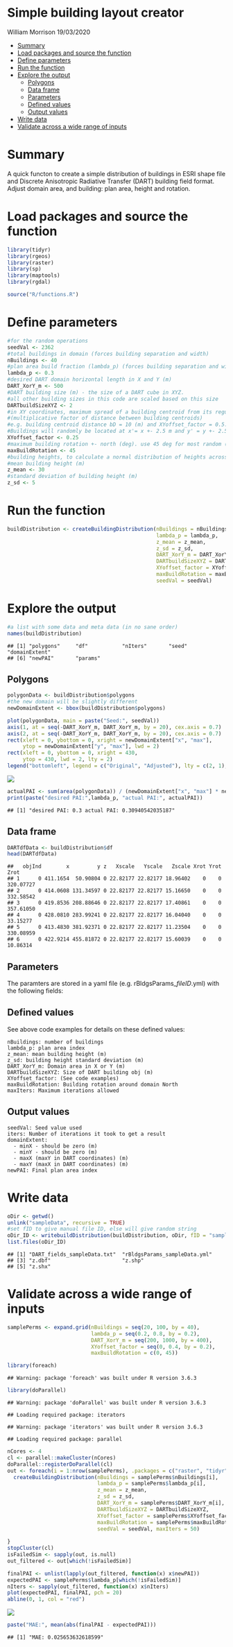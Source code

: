 Simple building layout creator
================
William Morrison
19/03/2020

  - [Summary](#summary)
  - [Load packages and source the
    function](#load-packages-and-source-the-function)
  - [Define parameters](#define-parameters)
  - [Run the function](#run-the-function)
  - [Explore the output](#explore-the-output)
      - [Polygons](#polygons)
      - [Data frame](#data-frame)
      - [Parameters](#parameters)
      - [Defined values](#defined-values)
      - [Output values](#output-values)
  - [Write data](#write-data)
  - [Validate across a wide range of
    inputs](#validate-across-a-wide-range-of-inputs)

# Summary

A quick functon to create a simple distribution of buildings in ESRI
shape file and Discrete Anisotropic Radiative Transfer (DART) building
field format. Adjust domain area, and building: plan area, height and
rotation.

# Load packages and source the function

``` r
library(tidyr)
library(rgeos)
library(raster)
library(sp)
library(maptools)
library(rgdal)

source("R/functions.R")
```

# Define parameters

``` r
#for the random operations
seedVal <- 2362
#total buildings in domain (forces building separation and width)
nBuildings <- 40
#plan area build fraction (lambda_p) (forces building separation and width)
lambda_p <- 0.3
#desired DART domain horizontal length in X and Y (m)
DART_XorY_m <- 500
#DART building size (m) - the size of a DART cube in XYZ.
#all other building sizes in this code are scaled based on this size
DARTbuildSizeXYZ <- 2
#in XY coordinates, maximum spread of a building centroid from its regular grid location
#(multiplicative factor of distance between building centroids)
#e.g. building centroid distance bD = 10 (m) and XYoffset_factor = 0.5.
#Buildings will randomly be located at x'= x +- 2.5 m and y' = y +- 2.5 m
XYoffset_factor <- 0.25
#maximum building rotation +- north (deg). use 45 deg for most random (assuming nBuildings is large)
maxBuildRotation <- 45
#building heights, to calculate a normal distribution of heights across all buildings
#mean building height (m)
z_mean <- 30
#standard deviation of building height (m)
z_sd <- 5
```

# Run the function

``` r
buildDistribution <- createBuildingDistribution(nBuildings = nBuildings, 
                                                lambda_p = lambda_p, 
                                                z_mean = z_mean, 
                                                z_sd = z_sd, 
                                                DART_XorY_m = DART_XorY_m, 
                                                DARTbuildSizeXYZ = DARTbuildSizeXYZ,
                                                XYoffset_factor = XYoffset_factor, 
                                                maxBuildRotation = maxBuildRotation, 
                                                seedVal = seedVal)
```

# Explore the output

``` r
#a list with some data and meta data (in no sane order)
names(buildDistribution)
```

    ## [1] "polygons"     "df"           "nIters"       "seed"         "domainExtent"
    ## [6] "newPAI"       "params"

## Polygons

``` r
polygonData <- buildDistribution$polygons
#the new domain will be slightly different
newDomainExtent <- bbox(buildDistribution$polygons)

plot(polygonData, main = paste("Seed:", seedVal))
axis(1, at = seq(-DART_XorY_m, DART_XorY_m, by = 20), cex.axis = 0.7)
axis(2, at = seq(-DART_XorY_m, DART_XorY_m, by = 20), cex.axis = 0.7)
rect(xleft = 0, ybottom = 0, xright = newDomainExtent["x", "max"], 
     ytop = newDomainExtent["y", "max"], lwd = 2)
rect(xleft = 0, ybottom = 0, xright = 430, 
     ytop = 430, lwd = 2, lty = 2)
legend("bottomleft", legend = c("Original", "Adjusted"), lty = c(2, 1), lwd = 2, ncol = 1, title = "Domain")
```

![](README_files/figure-gfm/unnamed-chunk-5-1.png)<!-- -->

``` r
actualPAI <- sum(area(polygonData)) / (newDomainExtent["x", "max"] * newDomainExtent["y", "max"])
print(paste("desired PAI:",lambda_p, "actual PAI:", actualPAI))
```

    ## [1] "desired PAI: 0.3 actual PAI: 0.30940542035187"

## Data frame

``` r
DARTdfData <- buildDistribution$df
head(DARTdfData)
```

    ##   objInd        x         y z   Xscale   Yscale   Zscale Xrot Yrot      Zrot
    ## 1      0 411.1654  50.90804 0 22.82177 22.82177 18.96402    0    0 320.07727
    ## 2      0 414.0608 131.34597 0 22.82177 22.82177 15.16650    0    0 332.58542
    ## 3      0 419.8536 208.88646 0 22.82177 22.82177 17.40861    0    0 357.61050
    ## 4      0 428.0810 283.99241 0 22.82177 22.82177 16.04040    0    0  33.15277
    ## 5      0 413.4830 381.92371 0 22.82177 22.82177 11.23504    0    0 330.08959
    ## 6      0 422.9214 455.81872 0 22.82177 22.82177 15.60039    0    0  10.86314

## Parameters

The paramters are stored in a yaml file
(e.g. rBldgsParams\_*fileID*.yml) with the following fields:

## Defined values

See above code examples for details on these defined values:

    nBuildings: number of buildings
    lambda_p: plan area index
    z_mean: mean building height (m)
    z_sd: building height standard deviation (m)
    DART_XorY_m: Domain area in X or Y (m)
    DARTbuildSizeXYZ: Size of DART building obj (m)
    XYoffset_factor: (See code examples)
    maxBuildRotation: Building rotation around domain North
    maxIters: Maximum iterations allowed

## Output values

    seedVal: Seed value used
    iters: Number of iterations it took to get a result
    domainExtent:
      - minX - should be zero (m)
      - minY - should be zero (m)
      - maxX (maxY in DART coordinates) (m)
      - maxY (maxX in DART coordinates) (m)
    newPAI: Final plan area index

# Write data

``` r
oDir <- getwd()
unlink("sampleData", recursive = TRUE)
#set fID to give manual file ID, else will give random string
oDir_ID <- writebuildDistribution(buildDistribution, oDir, fID = "sampleData")
list.files(oDir_ID)
```

    ## [1] "DART_fields_sampleData.txt"  "rBldgsParams_sampleData.yml"
    ## [3] "z.dbf"                       "z.shp"                      
    ## [5] "z.shx"

# Validate across a wide range of inputs

``` r
samplePerms <- expand.grid(nBuildings = seq(20, 100, by = 40),
                           lambda_p = seq(0.2, 0.8, by = 0.2),
                           DART_XorY_m = seq(200, 1000, by = 400),
                           XYoffset_factor = seq(0, 0.4, by = 0.2),
                           maxBuildRotation = c(0, 45))

library(foreach)
```

    ## Warning: package 'foreach' was built under R version 3.6.3

``` r
library(doParallel)
```

    ## Warning: package 'doParallel' was built under R version 3.6.3

    ## Loading required package: iterators

    ## Warning: package 'iterators' was built under R version 3.6.3

    ## Loading required package: parallel

``` r
nCores <- 4
cl <- parallel::makeCluster(nCores)
doParallel::registerDoParallel(cl)
out <- foreach(i = 1:nrow(samplePerms), .packages = c("raster", "tidyr", "rgeos")) %dopar% {
  createBuildingDistribution(nBuildings = samplePerms$nBuildings[i], 
                             lambda_p = samplePerms$lambda_p[i], 
                             z_mean = z_mean, 
                             z_sd = z_sd, 
                             DART_XorY_m = samplePerms$DART_XorY_m[i], 
                             DARTbuildSizeXYZ = DARTbuildSizeXYZ,
                             XYoffset_factor = samplePerms$XYoffset_factor[i], 
                             maxBuildRotation = samplePerms$maxBuildRotation[i], 
                             seedVal = seedVal, maxIters = 50)
  
}
stopCluster(cl)
isFailedSim <- sapply(out, is.null)
out_filtered <- out[which(!isFailedSim)]

finalPAI <- unlist(lapply(out_filtered, function(x) x$newPAI))
expectedPAI <- samplePerms$lambda_p[which(!isFailedSim)]
nIters <- sapply(out_filtered, function(x) x$nIters)
plot(expectedPAI, finalPAI, pch = 20)
abline(0, 1, col = "red")
```

![](README_files/figure-gfm/unnamed-chunk-8-1.png)<!-- -->

``` r
paste("MAE:", mean(abs(finalPAI - expectedPAI)))
```

    ## [1] "MAE: 0.025653632618599"
